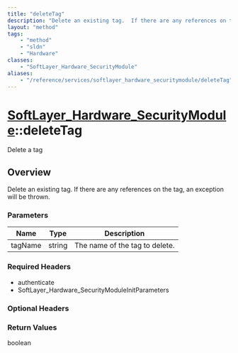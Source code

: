 ```yaml
---
title: "deleteTag"
description: "Delete an existing tag.  If there are any references on the tag, an exception will be thrown."
layout: "method"
tags:
    - "method"
    - "sldn"
    - "Hardware"
classes:
    - "SoftLayer_Hardware_SecurityModule"
aliases:
    - "/reference/services/softlayer_hardware_securitymodule/deleteTag"
---
```

# [SoftLayer_Hardware_SecurityModule](/reference/services/SoftLayer_Hardware_SecurityModule)::deleteTag

Delete a tag


## Overview 
Delete an existing tag.  If there are any references on the tag, an exception will be thrown. 

### Parameters 
|Name | Type | Description |
| --- | --- | --- |
|tagName| string| The name of the tag to delete.|


### Required Headers
* authenticate
* SoftLayer_Hardware_SecurityModuleInitParameters

### Optional Headers

### Return Values
boolean


